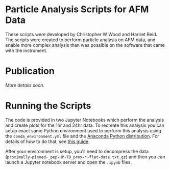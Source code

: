 # Particle Analysis Scripts for AFM Data

These scripts were developed by Christopher W Wood and Harriet Reid. The scripts were
created to perform particle analysis on AFM data, and enable more complex analysis than
was possible on the software that came with the instrument.

# Publication

_More details soon._

# Running the Scripts

The code is provided in two Jupyter Notebooks which perform the analysis and create
plots for the 1hr and 24hr data. To recreate this analysis you can setup exact same
Python environment used to perform this analysis using the `conda_environment.yml` file
and the [Anaconda Python distribution](https://www.anaconda.com/products/individual).
For details of how to do that, see [this guide](https://docs.conda.io/projects/conda/en/latest/user-guide/tasks/manage-environments.html#creating-an-environment-from-an-environment-yml-file).

After your environment is setup, you'll need to decompress the data
(`proximally-pinned-_pep-HP-TD_prox-*-flat-data.txt.gz`) and then you can launch a
Jupyter notebook server and open the `.ipynb` files.
